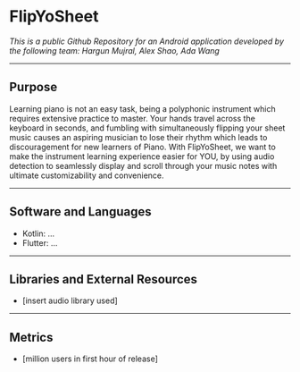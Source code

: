 # FlipYoSheet

*This is a public Github Repository for an Android application developed by the following team:*
*Hargun Mujral, Alex Shao, Ada Wang*

---

## Purpose

Learning piano is not an easy task, being a polyphonic instrument which requires extensive practice to master. Your hands travel across the keyboard in seconds, and fumbling with simultaneously flipping your sheet music causes an aspiring musician to lose their rhythm which leads to discouragement for new learners of Piano. With FlipYoSheet, we want to make the instrument learning experience easier for YOU, by using audio detection to seamlessly display and scroll through your music notes with ultimate customizability and convenience. 

---

## Software and Languages
* Kotlin: ...
* Flutter: ...

---

## Libraries and External Resources
* [insert audio library used]

--- 

## Metrics
* [million users in first hour of release]
